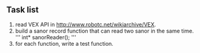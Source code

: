 ## Task list
1. read VEX API in <http://www.robotc.net/wikiarchive/VEX>.
2. build a sanor record function that can read two sanor in the same time.
''' 
int* sanorReader();
'''
3. for each function, write a test function.